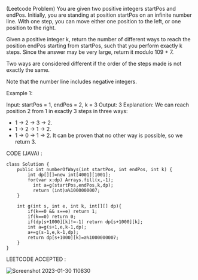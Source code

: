 (Leetcode Problem) 
You are given two positive integers startPos and endPos. Initially, you are standing at position startPos on an infinite number line. With one step, you can move either one position to the left, or one position to the right.

Given a positive integer k, return the number of different ways to reach the position endPos starting from startPos, such that you perform exactly k steps. Since the answer may be very large, return it modulo 109 + 7.

Two ways are considered different if the order of the steps made is not exactly the same.

Note that the number line includes negative integers.

 

Example 1:

Input: startPos = 1, endPos = 2, k = 3
Output: 3
Explanation: We can reach position 2 from 1 in exactly 3 steps in three ways:
- 1 -> 2 -> 3 -> 2.
- 1 -> 2 -> 1 -> 2.
- 1 -> 0 -> 1 -> 2.
It can be proven that no other way is possible, so we return 3.



CODE (JAVA) :

```
class Solution {
    public int numberOfWays(int startPos, int endPos, int k) {
        int dp[][]=new int[4001][1001];
        for(var x:dp) Arrays.fill(x,-1);
          int a=g(startPos,endPos,k,dp);
          return (int)a%1000000007;
    }

    int g(int s, int e, int k, int[][] dp){
        if(k==0 && s==e) return 1;
        if(k==0) return 0;
        if(dp[s+1000][k]!=-1) return dp[s+1000][k];
        int a=g(s+1,e,k-1,dp);
        a+=g(s-1,e,k-1,dp);
        return dp[s+1000][k]=a%1000000007;
    } 
}

```
LEETCODE ACCEPTED :

![Screenshot 2023-01-30 110830](https://user-images.githubusercontent.com/73281015/215396086-2b29b43f-49cb-456f-a6cb-788e848b9a68.png)

